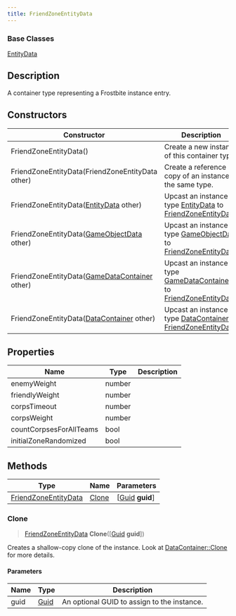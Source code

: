 ```yaml
---
title: FriendZoneEntityData
---
```

### Base Classes

[EntityData](/vext/ref/fb/entitydata/)

## Description

A container type representing a Frostbite instance entry.

## Constructors

| Constructor                                                                     | Description                                                                                                                     |
| ------------------------------------------------------------------------------- | ------------------------------------------------------------------------------------------------------------------------------- |
| FriendZoneEntityData()                                                          | Create a new instance of this container type.                                                                                   |
| FriendZoneEntityData(FriendZoneEntityData other)                                | Create a reference copy of an instance of the same type.                                                                        |
| FriendZoneEntityData([EntityData](/vext/ref/fb/entitydata/) other)                            | Upcast an instance of type [EntityData](/vext/ref/fb/entitydata/) to [FriendZoneEntityData](/vext/ref/fb/friendzoneentitydata/).                            |
| FriendZoneEntityData([GameObjectData](/vext/ref/fb/gameobjectdata/) other)                    | Upcast an instance of type [GameObjectData](/vext/ref/fb/gameobjectdata/) to [FriendZoneEntityData](/vext/ref/fb/friendzoneentitydata/).                    |
| FriendZoneEntityData([GameDataContainer](/vext/ref/fb/gamedatacontainer/) other)              | Upcast an instance of type [GameDataContainer](/vext/ref/fb/gamedatacontainer/) to [FriendZoneEntityData](/vext/ref/fb/friendzoneentitydata/).              |
| FriendZoneEntityData([DataContainer](/vext/ref/shared/class/datacontainer) other) | Upcast an instance of type [DataContainer](/vext/ref/shared/class/datacontainer) to [FriendZoneEntityData](/vext/ref/fb/friendzoneentitydata/). |

## Properties

| Name                    | Type   | Description |
| ----------------------- | ------ | ----------- |
| enemyWeight             | number |             |
| friendlyWeight          | number |             |
| corpsTimeout            | number |             |
| corpsWeight             | number |             |
| countCorpsesForAllTeams | bool   |             |
| initialZoneRandomized   | bool   |             |

## Methods

| Type                                         | Name            | Parameters                                     |
| -------------------------------------------- | --------------- | ---------------------------------------------- |
| [FriendZoneEntityData](/vext/ref/fb/friendzoneentitydata/) | [Clone](#clone) | \[[Guid](/vext/ref/shared/class/guid) **guid**\] |

### Clone

> [FriendZoneEntityData](/vext/ref/fb/friendzoneentitydata/) **Clone**(\[[Guid](/vext/ref/shared/class/guid) **guid**\])

Creates a shallow-copy clone of the instance. Look at [DataContainer::Clone](/vext/ref/shared/class/datacontainer#clone) for more details.

#### Parameters

| Name | Type         | Description                                 |
| ---- | ------------ | ------------------------------------------- |
| guid | [Guid](/vext/ref/shared/class/guid/) | An optional GUID to assign to the instance. |
